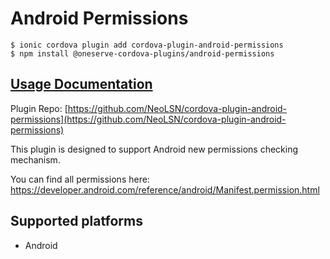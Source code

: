 # Android Permissions

```
$ ionic cordova plugin add cordova-plugin-android-permissions
$ npm install @oneserve-cordova-plugins/android-permissions
```

## [Usage Documentation](https://oneserve.gitbook.io/oneserve-cordova-plugins/plugins/android-permissions/)

Plugin Repo: [https://github.com/NeoLSN/cordova-plugin-android-permissions](https://github.com/NeoLSN/cordova-plugin-android-permissions)

This plugin is designed to support Android new permissions checking mechanism.

You can find all permissions here: https://developer.android.com/reference/android/Manifest.permission.html

## Supported platforms

- Android
  


